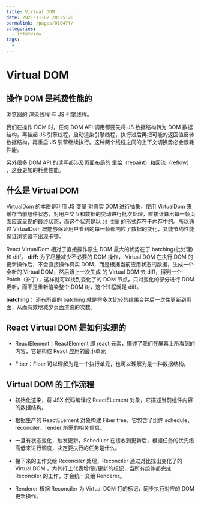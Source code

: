 ```yaml
---
title: Virtual DOM
date: 2021-11-02 20:25:20
permalink: /pages/01047f/
categories:
  - interview
tags:
  -
---
```


# Virtual DOM

## 操作 DOM 是耗费性能的

浏览器的 渲染线程 与 JS 引擎线程。

我们在操作 DOM 时，任何 DOM API 调用都要先将 JS 数据结构转为 DOM 数据结构，再挂起 JS 引擎线程，启动渲染引擎线程，执行过后再把可能的返回值反转数据结构，再重启 JS 引擎继续执行。这种两个线程之间的上下文切换势必会很耗性能。

另外很多 DOM API 的读写都涉及页面布局的 重绘（repaint）和回流（reflow） ，这会更加的耗费性能。

## 什么是 Virtual DOM

VirtualDom 的本质是利用 JS 变量 对真实 DOM 进行抽象，使用 VirtualDom 来缓存当前组件状态，对用户交互和数据的变动进行批次处理，直接计算出每一帧页面应该呈现的最终状态，而这个状态是以 `JS 变量` 的形式存在于内存中的。所以通过 VirtualDom 既能够保证用户看到的每一帧都响应了数据的变化，又能节约性能保证浏览器不出现卡顿。

React VirtualDom 相对于直接操作原生 DOM 最大的优势在于 batching(批处理) 和 diff。
**diff:** 为了尽量减少不必要的 DOM 操作， Virtual DOM 在执行 DOM 的更新操作后，不会直接操作真实 DOM，而是根据当前应用状态的数据，生成一个全新的 Virtual DOM，然后跟上一次生成 的 Virtual DOM 去 diff，得到一个 Patch（补丁），这样就可以找到变化了的 DOM 节点，只对变化的部分进行 DOM 更新，而不是重新渲染整个 DOM 树，这个过程就是 diff。

**batching：** 还有所谓的 batching 就是将多次比较的结果合并后一次性更新到页面，从而有效地减少页面渲染的次数。

## React Virtual DOM 是如何实现的

- ReactElement：ReactElement 即 react 元素，描述了我们在屏幕上所看到的内容，它是构成 React 应用的最小单元

- Fiber：Fiber 可以理解为是一个执行单元，也可以理解为是一种数据结构。

## Virtual DOM 的工作流程

- 初始化渲染，将 JSX 代码编译成 ReactELement 对象，它描述当前组件内容的数据结构。

- 根据生产的 ReactELement 对象构建 Fiber tree，它包含了组件 schedule、reconciler、render 所需的相关信息。

- 一旦有状态变化，触发更新，Scheduler 在接收到更新后，根据任务的优先级高低来进行调度，决定要执行的任务是什么。

- 接下来的工作交给 Reconciler 处理，Reconciler 通过对比找出变化了的 Virtual DOM ，为其打上代表增/删/更新的标记，当所有组件都完成 Reconciler 的工作，才会统一交给 Renderer。

- Renderer 根据 Reconciler 为 Virtual DOM 打的标记，同步执行对应的 DOM 更新操作。
